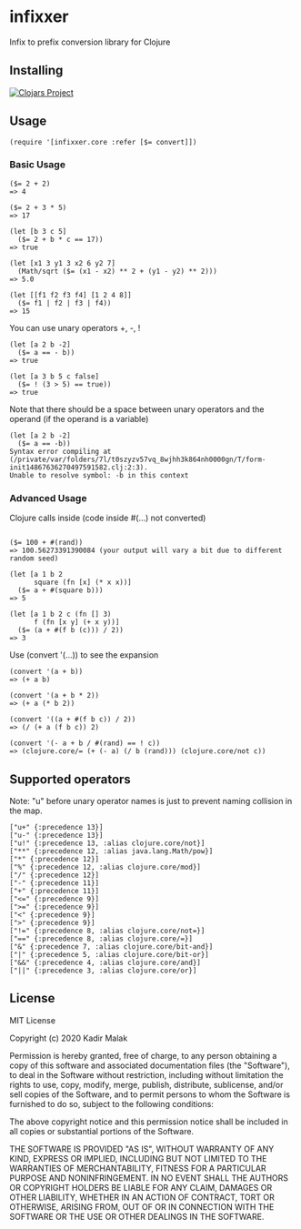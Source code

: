 # infixxer

Infix to prefix conversion library for Clojure

## Installing

[![Clojars Project](https://img.shields.io/clojars/v/infixxer.svg)](https://clojars.org/infixxer)

## Usage

```
(require '[infixxer.core :refer [$= convert]])
```

### Basic Usage
```
($= 2 + 2)
=> 4

($= 2 + 3 * 5)
=> 17

(let [b 3 c 5]
  ($= 2 + b * c == 17))
=> true

(let [x1 3 y1 3 x2 6 y2 7]
  (Math/sqrt ($= (x1 - x2) ** 2 + (y1 - y2) ** 2)))
=> 5.0

(let [[f1 f2 f3 f4] [1 2 4 8]]
  ($= f1 | f2 | f3 | f4))
=> 15
```

You can use unary operators +, -, !

```
(let [a 2 b -2]
  ($= a == - b))
=> true

(let [a 3 b 5 c false]
  ($= ! (3 > 5) == true))
=> true
```

Note that there should be a space between unary operators and the operand (if the operand is a variable)

```
(let [a 2 b -2]
  ($= a == -b))
Syntax error compiling at (/private/var/folders/7l/t0szyzv57vq_8wjhh3k864nh0000gn/T/form-init14867636270497591582.clj:2:3).
Unable to resolve symbol: -b in this context
```

### Advanced Usage

Clojure calls inside (code inside #(...) not converted)

```

($= 100 + #(rand))
=> 100.56273391390084 (your output will vary a bit due to different random seed)

(let [a 1 b 2
      square (fn [x] (* x x))]
  ($= a + #(square b)))
=> 5

(let [a 1 b 2 c (fn [] 3)
      f (fn [x y] (+ x y))]
  ($= (a + #(f b (c))) / 2))
=> 3
```

Use (convert '(...)) to see the expansion

```
(convert '(a + b))
=> (+ a b)

(convert '(a + b * 2))
=> (+ a (* b 2))

(convert '((a + #(f b c)) / 2))
=> (/ (+ a (f b c)) 2)

(convert '(- a + b / #(rand) == ! c))
=> (clojure.core/= (+ (- a) (/ b (rand))) (clojure.core/not c))

```

## Supported operators

Note: "u" before unary operator names is just to prevent naming collision in the map. 

```
["u+" {:precedence 13}]
["u-" {:precedence 13}]
["u!" {:precedence 13, :alias clojure.core/not}]
["**" {:precedence 12, :alias java.lang.Math/pow}]
["*" {:precedence 12}]
["%" {:precedence 12, :alias clojure.core/mod}]
["/" {:precedence 12}]
["-" {:precedence 11}]
["+" {:precedence 11}]
["<=" {:precedence 9}]
[">=" {:precedence 9}]
["<" {:precedence 9}]
[">" {:precedence 9}]
["!=" {:precedence 8, :alias clojure.core/not=}]
["==" {:precedence 8, :alias clojure.core/=}]
["&" {:precedence 7, :alias clojure.core/bit-and}]
["|" {:precedence 5, :alias clojure.core/bit-or}]
["&&" {:precedence 4, :alias clojure.core/and}]
["||" {:precedence 3, :alias clojure.core/or}]
```

## License

MIT License

Copyright (c) 2020 Kadir Malak

Permission is hereby granted, free of charge, to any person obtaining a copy
of this software and associated documentation files (the "Software"), to deal
in the Software without restriction, including without limitation the rights
to use, copy, modify, merge, publish, distribute, sublicense, and/or sell
copies of the Software, and to permit persons to whom the Software is
furnished to do so, subject to the following conditions:

The above copyright notice and this permission notice shall be included in all
copies or substantial portions of the Software.

THE SOFTWARE IS PROVIDED "AS IS", WITHOUT WARRANTY OF ANY KIND, EXPRESS OR
IMPLIED, INCLUDING BUT NOT LIMITED TO THE WARRANTIES OF MERCHANTABILITY,
FITNESS FOR A PARTICULAR PURPOSE AND NONINFRINGEMENT. IN NO EVENT SHALL THE
AUTHORS OR COPYRIGHT HOLDERS BE LIABLE FOR ANY CLAIM, DAMAGES OR OTHER
LIABILITY, WHETHER IN AN ACTION OF CONTRACT, TORT OR OTHERWISE, ARISING FROM,
OUT OF OR IN CONNECTION WITH THE SOFTWARE OR THE USE OR OTHER DEALINGS IN THE
SOFTWARE.
